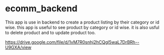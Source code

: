 # ecomm_backend

This app is use in backend to create a product listing by their category or id wise. 
this app is useful to see product by category or id wise. it is also usful to delete product and to update product too.




https://drive.google.com/file/d/1vM7R0snhj2hCQgl5waL7DrBRh--U9GXA/view
